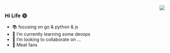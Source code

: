 <img align="right" src="https://github-readme-stats.vercel.app/api?username=Kress4s&show_icons=true&icon_color=CE1D2D&text_color=718096&bg_color=00000000&hide_title=true&hide_border=true" />

### Hi Life 🌞

- 📚 focusing on go & python & js
- 👀 I’m currently learning some devops
- 👯 I’m looking to collaborate on ...
- 🍗 Meat fans
